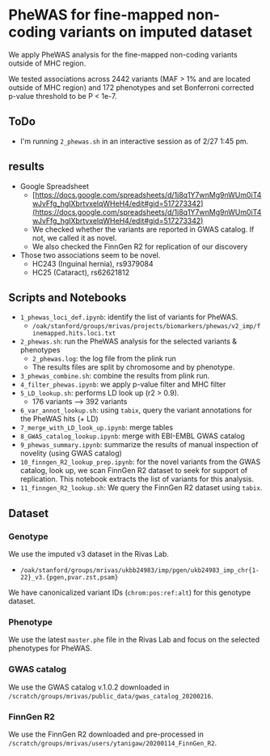 # PheWAS for fine-mapped non-coding variants on imputed dataset

We apply PheWAS analysis for the fine-mapped non-coding variants outside of MHC region.

We tested associations across 2442 variants (MAF > 1% and are located outside of MHC region) and 172 phenotypes and set Bonferroni corrected p-value threshold to be P < 1e-7.

## ToDo

- I'm running `2_phewas.sh` in an interactive session as of 2/27 1:45 pm.

## results

- Google Spreadsheet
  - [https://docs.google.com/spreadsheets/d/1j8q1Y7wnMg9nWUm0iT4wJvFfg_hgIXbrtvxelqWHeH4/edit#gid=517273342](https://docs.google.com/spreadsheets/d/1j8q1Y7wnMg9nWUm0iT4wJvFfg_hgIXbrtvxelqWHeH4/edit#gid=517273342)
  - We checked whether the variants are reported in GWAS catalog. If not, we called it as novel.
  - We also checked the FinnGen R2 for replication of our discovery
- Those two associations seem to be novel.
  - HC243 (Inguinal hernia), rs9379084
  - HC25 (Cataract), rs62621812

## Scripts and Notebooks

- `1_phewas_loci_def.ipynb`: identify the list of variants for PheWAS.
  - `/oak/stanford/groups/mrivas/projects/biomarkers/phewas/v2_imp/finemapped.hits.loci.txt`
- `2_phewas.sh`: run the PheWAS analysis for the selected variants & phenotypes
  - `2_phewas.log`: the log file from the plink run
  - The results files are split by chromosome and by phenotype.
- `3_phewas_combine.sh`: combine the results from plink run.
- `4_filter_phewas.ipynb`: we apply p-value filter and MHC filter
- `5_LD_lookup.sh`: performs LD look up (r2 > 0.9).
  - 176 variants --> 392 variants
- `6_var_annot_lookup.sh`: using `tabix`, query the variant annotations for the PheWAS hits (+ LD)
- `7_merge_with_LD_look_up.ipynb`: merge tables
- `8_GWAS_catalog_lookup.ipynb`: merge with EBI-EMBL GWAS catalog
- `9_phewas_summary.ipynb`: summarize the results of manual inspection of novelity (using GWAS catalog)
- `10_finngen_R2_lookup_prep.ipynb`: for the novel variants from the GWAS catalog, look up, we scan FinnGen R2 dataset to seek for support of replication. This notebook extracts the list of variants for this analysis.
- `11_finngen_R2_lookup.sh`: We query the FinnGen R2 dataset using `tabix`.

## Dataset

### Genotype

We use the imputed v3 dataset in the Rivas Lab.

- `/oak/stanford/groups/mrivas/ukbb24983/imp/pgen/ukb24983_imp_chr{1-22}_v3.{pgen,pvar.zst,psam}`

We have canonicalized variant IDs (`chrom:pos:ref:alt`) for this genotype dataset.

### Phenotype

We use the latest `master.phe` file in the Rivas Lab and focus on the selected phenotypes for PheWAS.

### GWAS catalog

We use the GWAS catalog v.1.0.2 downloaded in `/scratch/groups/mrivas/public_data/gwas_catalog_20200216`.

### FinnGen R2

We use the FinnGen R2 downloaded and pre-processed in `/scratch/groups/mrivas/users/ytanigaw/20200114_FinnGen_R2`.

